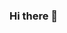 ### Hi there 👋

<!--
**MykytaGAMK/MykytaGAMK** is a ✨ _special_ ✨ repository because its `README.md` (this file) appears on your GitHub profile.

Here are some ideas to get you started:

- 🔭 I’m currently working on getting my RPA course finished!
- 🌱 I’m currently learning Python basics and GitHub navigation.
- 👯 I’m looking to collaborate on learning new stuff.
- 🤔 I’m looking for help with navigation on GitHub courses.
- 💬 Ask me about my favourite fandome)
- 📫 How to reach me: find me on instagram my username is mykyta_d_l
- ⚡ Fun fact: I have dyslexia
-->
